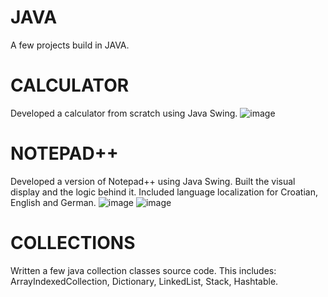 # JAVA
A few projects build in JAVA.

# CALCULATOR
Developed a calculator from scratch using Java Swing.
![image](https://user-images.githubusercontent.com/92410305/151215681-cfe315f1-5f51-4aba-930d-0384a1b6836e.png)

# NOTEPAD++
Developed a version of Notepad++ using Java Swing. Built the visual display and the logic behind it. Included language localization for Croatian, English and German.
![image](https://user-images.githubusercontent.com/92410305/151217329-5c004449-8db7-4ff6-b08d-05b45db3f901.png)
![image](https://user-images.githubusercontent.com/92410305/151218039-39b43993-54f0-4b4c-a0ff-71a707953a1c.png)

# COLLECTIONS
Written a few java collection classes source code.
This includes: ArrayIndexedCollection, Dictionary, LinkedList, Stack, Hashtable.
